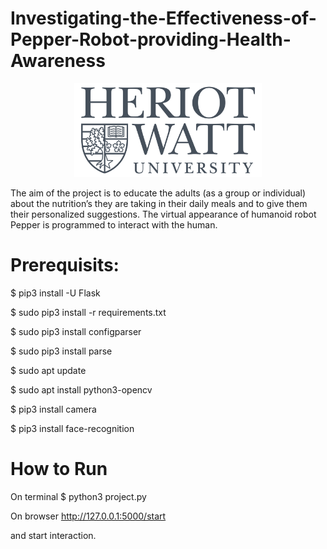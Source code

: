 # Investigating-the-Effectiveness-of-Pepper-Robot-providing-Health-Awareness

<div style="text-align:center">
<p align="center">
<img src="https://github.com/sma20/Investigating-the-Effectiveness-of-Pepper-Robot-providing-Health-Awareness/blob/master/static/1200px-Heriot-Watt_University_logo.svg.png " width="300" >
</p>
</div>

The aim of the project is to educate the adults (as a group or individual) about the nutrition’s they are taking in their daily meals and to give them their personalized suggestions. The virtual appearance of humanoid robot Pepper is programmed to interact with the human. 


# Prerequisits:

$ pip3 install -U Flask

$ sudo pip3 install -r requirements.txt

$ sudo pip3 install configparser

$ sudo pip3 install parse

$ sudo apt update

$ sudo apt install python3-opencv

$ pip3 install camera

$ pip3 install face-recognition



# How to Run

On terminal
$ python3 project.py

On browser
http://127.0.0.1:5000/start

and start interaction.
